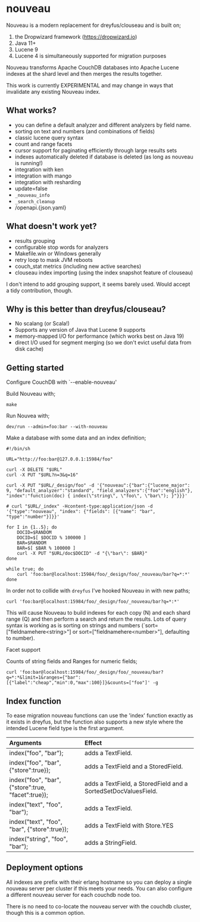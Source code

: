 # nouveau

Nouveau is a modern replacement for dreyfus/clouseau and is built on;

1) the Dropwizard framework (https://dropwizard.io)
2) Java 11+
3) Lucene 9
4) Lucene 4 is simultaneously supported for migration purposes

Nouveau transforms Apache CouchDB databases into Apache Lucene indexes at the shard level and then merges the results together.

This work is currently EXPERIMENTAL and may change in ways that invalidate any existing Nouveau index.

## What works?

* you can define a default analyzer and different analyzers by field name.
* sorting on text and numbers (and combinations of fields)
* classic lucene query syntax
* count and range facets
* cursor support for paginating efficiently through large results sets
* indexes automatically deleted if database is deleted (as long as nouveau is running!)
* integration with ken
* integration with mango
* integration with resharding
* update=false
* `_nouveau_info`
* `_search_cleanup`
* /openapi.{json.yaml}

## What doesn't work yet?

* results grouping
* configurable stop words for analyzers
* Makefile.win or Windows generally
* retry loop to mask JVM reboots
* couch_stat metrics (including new active searches)
* clouseau index importing (using the index snapshot feature of clouseau)

I don't intend to add grouping support, it seems barely used. Would accept a tidy contribution, though.

## Why is this better than dreyfus/clouseau?

* No scalang (or Scala!)
* Supports any version of Java that Lucene 9 supports
* memory-mapped I/O for performance (which works best on Java 19)
* direct I/O used for segment merging (so we don't evict useful data from disk cache)

## Getting started

Configure CouchDB with `--enable-nouveau'

Build Nouveau with;

`make`

Run Nouvea with;

`dev/run --admin=foo:bar --with-nouveau`

Make a database with some data and an index definition;

```
#!/bin/sh

URL="http://foo:bar@127.0.0.1:15984/foo"

curl -X DELETE "$URL"
curl -X PUT "$URL?n=3&q=16"

curl -X PUT "$URL/_design/foo" -d '{"nouveau":{"bar":{"lucene_major": 9, "default_analyzer":"standard", "field_analyzers":{"foo":"english"}, "index":"function(doc) { index(\"string\", \"foo\", \"bar\"); }"}}}'

# curl "$URL/_index" -Hcontent-type:application/json -d '{"type":"nouveau", "index": {"fields": [{"name": "bar", "type":"number"}]}}'

for I in {1..5}; do
    DOCID=$RANDOM
    DOCID=$[ $DOCID % 100000 ]
    BAR=$RANDOM
    BAR=$[ $BAR % 100000 ]
    curl -X PUT "$URL/doc$DOCID" -d "{\"bar\": $BAR}"
done

while true; do
    curl 'foo:bar@localhost:15984/foo/_design/foo/_nouveau/bar?q=*:*'
done
```

In order not to collide with `dreyfus` I've hooked Nouveau in with new paths;

`curl 'foo:bar@localhost:15984/foo/_design/foo/_nouveau/bar?q=*:*'`

This will cause Nouveau to build indexes for each copy (N) and each
shard range (Q) and then perform a search and return the results. Lots
of query syntax is working as is sorting on strings and numbers
(`sort=["fieldnamehere&lt;string&gt;"] or sort=["fieldnamehere&lt;number&gt;"],
defaulting to number).

Facet support

Counts of string fields and Ranges for numeric fields;

```
curl 'foo:bar@localhost:15984/foo/_design/foo/_nouveau/bar?q=*:*&limit=1&ranges={"bar":[{"label":"cheap","min":0,"max":100}]}&counts=["foo"]' -g
```

## Index function

To ease migration nouveau functions can use the 'index' function exactly as it exists in dreyfus, but the function also supports a new style where
the intended Lucene field type is the first argument.

| Arguments                                          | Effect
| :------------------------------------------------- | :-----
| index("foo", "bar");                               | adds a TextField.
| index("foo", "bar", {"store":true});               | adds a TextField and a StoredField.
| index("foo", "bar", {"store":true, "facet":true}); | adds a TextField, a StoredField and a SortedSetDocValuesField.
| index("text", "foo", "bar");                       | adds a TextField.
| index("text", "foo", "bar", {"store":true});       | adds a TextField with Store.YES
| index("string", "foo", "bar");                     | adds a StringField.


## Deployment options

All indexes are prefix with their erlang hostname so you can deploy a
single nouveau server per cluster if this meets your needs. You can
also configure a different nouveau server for each couchdb node too.

There is no need to co-locate the nouveau server with the couchdb
cluster, though this is a common option.
